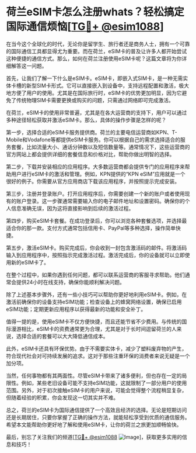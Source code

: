 # 荷兰eSIM卡怎么注册whats？轻松搞定国际通信烦恼[[TG💪+ @esim1088](https://t.me/s/esim1088)]

在当今这个全球化的时代，无论你是留学生、旅行者还是商务人士，拥有一个可靠的国际通信工具都显得尤为重要。而在荷兰，eSIM卡的普及让许多人都开始尝试这种便捷的通信方式。那么，如何在荷兰注册使用eSIM卡呢？这篇文章将为你详细解答这一问题。

首先，让我们了解一下什么是eSIM卡。eSIM卡，即嵌入式SIM卡，是一种无需实体卡槽的新型SIM卡形式。它可以直接嵌入到设备中，支持远程配置和激活，极大地方便了用户的使用。尤其是在国际旅行时，eSIM卡的优势更加明显，因为它避免了传统物理SIM卡需要更换或购买的问题，只需通过网络即可完成激活。

在荷兰，eSIM卡的使用非常普遍，尤其是在各大运营商的支持下，用户可以通过多种途径轻松获取并激活eSIM卡。那么，具体的操作步骤是怎样的呢？

第一步，选择合适的eSIM卡服务提供商。荷兰的主要电信运营商如KPN、T-Mobile和Vodafone等都提供eSIM卡服务。你可以根据自己的需求选择适合的服务套餐，比如流量大小、通话分钟数以及短信数量等。通常情况下，这些运营商的官方网站上都会提供详细的套餐信息和价格对比，帮助你做出明智的选择。

第二步，下载并安装相应的应用程序。大多数运营商都会提供专门的应用程序来帮助用户进行eSIM卡的激活和管理。例如，KPN提供的“KPN eSIM”应用就是一个很好的例子。你需要从官方应用商店下载该应用程序，并按照提示完成安装。

第三步，注册并登录账户。打开应用程序后，你需要创建一个新的账户或者使用现有的账户登录。这一步骤通常需要输入你的电子邮件地址和设置密码。确保你的个人信息准确无误，因为这将直接影响到后续的激活过程。

第四步，购买eSIM卡套餐。在成功登录后，你可以浏览各种套餐选项，并选择最适合你的那一款。支付方式通常包括信用卡、PayPal等多种选择，操作简单快捷。

第五步，激活eSIM卡。购买完成后，你会收到一封包含激活码的邮件。将激活码输入到应用程序中，按照指示完成激活过程。激活完成后，你的设备就可以立即使用新的eSIM卡了。

在整个过程中，如果你遇到任何问题，都可以联系运营商的客服寻求帮助。他们通常会提供24小时在线支持，确保你能顺利解决问题。

除了上述基本步骤外，还有一些小技巧可以帮助你更好地利用eSIM卡。例如，在激活前确保你的设备支持eSIM功能；检查设备上的蜂窝网络设置，确保已启用eSIM功能；定期更新应用程序以获得最新的功能和安全补丁。

值得一提的是，使用eSIM卡不仅方便快捷，而且还能节省不少费用。与传统的国际漫游相比，eSIM卡的资费通常更为合理，尤其是对于长时间逗留荷兰的人来说，选择合适的套餐可以大大降低通信成本。

此外，eSIM卡还具有环保优势。由于不需要实体卡，减少了塑料废弃物的产生，符合现代社会对可持续发展的追求。这对于那些注重环保的消费者来说无疑是一个加分项。

当然，任何事物都有其两面性。尽管eSIM卡带来了诸多便利，但也存在一定的局限性。例如，某些老旧设备可能不支持eSIM功能，这就限制了一部分用户的使用范围。另外，对于初次接触eSIM卡的用户来说，可能会觉得整个流程稍显复杂，但随着经验的积累，你会发现这一切其实并不难。

总之，荷兰的eSIM卡为国际通信提供了一个高效且经济的选择。无论是短期访问还是长期居住，只要你掌握了正确的操作方法，就能轻松享受到优质的通信服务。希望本文能帮助你更好地了解和使用eSIM卡，让你的荷兰之旅更加顺畅愉快。

最后，别忘了关注我们的频道[[TG💪+ @esim1088](https://t.me/s/esim1088) ![Image](https://i.postimg.cc/4NQfJmqS/Snipaste-2025-05-13-00-14-12.png)]，获取更多实用的信息和技巧！